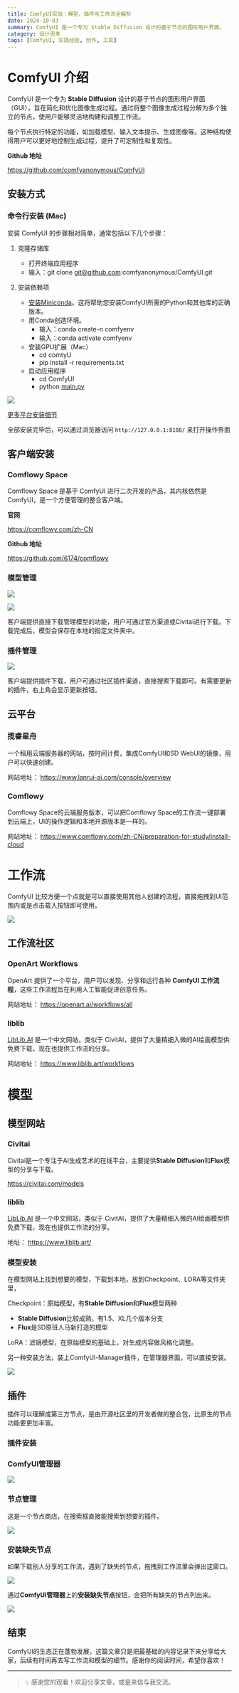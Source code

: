 ```yaml
---
title: ComfyUI实战：模型、插件与工作流全解析
date: 2024-10-03
summary: ComfyUI 是一个专为 Stable Diffusion 设计的基于节点的图形用户界面。
category: 设计思考
tags: [ComfyUI, 实践经验, 创作, 工具]
---
```


# ComfyUI 介绍

ComfyUI 是一个专为 **Stable Diffusion** 设计的基于节点的图形用户界面（GUI），旨在简化和优化图像生成过程。通过将整个图像生成过程分解为多个独立的节点，使用户能够灵活地构建和调整工作流。

每个节点执行特定的功能，如加载模型、输入文本提示、生成图像等。这种结构使得用户可以更好地控制生成过程，提升了可定制性和复现性。

**Github 地址**

https://github.com/comfyanonymous/ComfyUI

## 安装方式

### 命令行安装 (Mac)

安装 ComfyUI 的步骤相对简单，通常包括以下几个步骤：

1. 克隆存储库
    - 打开终端应用程序
    - 输入：git clone [git@github.com](mailto:git@github.com):comfyanonymous/ComfyUI.git

1. 安装依赖项
    - [安装Miniconda](https://docs.anaconda.com/free/miniconda/index.html#latest-miniconda-installer-links)。这将帮助您安装ComfyUI所需的Python和其他库的正确版本。
    - 用Conda创造环境。
        - 输入：conda create-n comfyenv
        - 输入：conda activate comfyenv
    - 安装GPU扩展（Mac）
        - cd comtyU
        - pip install -r requirements.txt
    - 启动应用程序
        - cd ComfyUI
        - python [main.py](http://main.py/)

![](https://blog-1259751088.cos.ap-shanghai.myqcloud.com/uPic/CleanShot%202024-10-03%20at%2015.56.10@2x.png)

[更多平台安装细节](https://docs.comfy.org/get_started/manual_install)

全部安装完毕后，可以通过浏览器访问 `http://127.0.0.1:8188/` 来打开操作界面

## 客户端安装

### Comflowy Space

Comflowy Space 是基于 ComfyUI 进行二次开发的产品，其内核依然是 ComfyUI，是一个方便管理的整合客户端。

**官网**

https://comflowy.com/zh-CN

**Github 地址**

https://github.com/6174/comflowy

### 模型管理

![](https://blog-1259751088.cos.ap-shanghai.myqcloud.com/uPic/CleanShot%202024-09-12%20at%2009.09.43.png)

![](https://blog-1259751088.cos.ap-shanghai.myqcloud.com/uPic/CleanShot%202024-09-12%20at%2009.19.30.png)

客户端提供直接下载管理模型的功能，用户可通过官方渠道或Civitai进行下载。下载完成后，模型会保存在本地的指定文件夹中。

### 插件管理

![](https://blog-1259751088.cos.ap-shanghai.myqcloud.com/uPic/CleanShot%202024-09-12%20at%2009.30.00.png)

客户端提供插件下载，用户可通过社区插件渠道，直接搜索下载即可。有需要更新的插件，右上角会显示更新按钮。

## 云平台

### 揽睿星舟

一个租用云端服务器的网站，按时间计费，集成ComfyUI和SD WebUl的镜像，用户可以快速创建。

网站地址：
https://www.lanrui-ai.com/console/overview

### Comflowy

Comflowy Space的云端服务版本，可以把Comflowy Space的工作流一键部署到云端上，UI的操作逻辑和本地开源版本是一样的。

网站地址：
https://www.comflowy.com/zh-CN/preparation-for-study/install-cloud

# 工作流

ComfyUI 比较方便一个点就是可以直接使用其他人创建的流程，直接拖拽到UI范围内或是点击载入按钮即可使用。

![](https://blog-1259751088.cos.ap-shanghai.myqcloud.com/uPic/CleanShot%202024-10-03%20at%2015.54.48@2x.png)

## 工作流社区

### OpenArt Workflows

OpenArt 提供了一个平台，用户可以发现、分享和运行各种 **ComfyUI 工作流程**，这些工作流程旨在利用人工智能促进创意任务。

网站地址：
https://openart.ai/workflows/all

### liblib

[LibLib.AI](http://liblib.ai/) 是一个中文网站，类似于 CivitAI，提供了大量精细入微的AI绘画模型供免费下载，现在也提供工作流的分享。

网站地址：
https://www.liblib.art/workflows

# 模型

## 模型网站

### Civitai

Civitai是一个专注于AI生成艺术的在线平台，主要提供**Stable Diffusion**和**Flux**模型的分享与下载。

https://civitai.com/models

### liblib

[LibLib.AI](http://liblib.ai/) 是一个中文网站，类似于 CivitAI，提供了大量精细入微的AI绘画模型供免费下载，现在也提供工作流的分享。

地址：
https://www.liblib.art/

### 模型安装

在模型网站上找到想要的模型，下载到本地，放到Checkpoint、LORA等文件夹里，

Checkpoint：原始模型，有**Stable Diffusion**和**Flux**模型两种

- **Stable Diffusion**比较成熟，有1.5、XL几个版本分支
- **Flux**是SD原班人马新打造的模型

LoRA：滤镜模型，在原始模型的基础上，对生成内容做风格化调整。

另一种安装方法，装上ComfyUl-Manager插件，在管理器界面，可以直接安装。

![](https://blog-1259751088.cos.ap-shanghai.myqcloud.com/uPic/CleanShot%202024-09-27%20at%2017.08.27@2x.png)

## 插件

插件可以理解成第三方节点，是由开源社区里的开发者做的整合包，比原生的节点功能要更加丰富。

### 插件安装

### ComfyUI管理器

![](https://blog-1259751088.cos.ap-shanghai.myqcloud.com/uPic/CleanShot%202024-10-03%20at%2016.12.15@2x.png)

### 节点管理

这是一个节点商店，在搜索框直接能搜索到想要的插件。

![](https://blog-1259751088.cos.ap-shanghai.myqcloud.com/uPic/CleanShot%202024-10-03%20at%2016.14.44@2x.png)

### 安装缺失节点

如果下载别人分享的工作流，遇到了缺失的节点，拖拽到工作流里会弹出这窗口。

![](https://blog-1259751088.cos.ap-shanghai.myqcloud.com/uPic/CleanShot%202024-10-03%20at%2016.19.01@2x.png)

通过**ComfyUI管理器**上的**安装缺失节点**按钮，会把所有缺失的节点列出来。

![](https://blog-1259751088.cos.ap-shanghai.myqcloud.com/uPic/CleanShot%202024-10-03%20at%2016.19.45@2x.png)

## 结束

ComfyUI的生态正在蓬勃发展，这篇文章只是把最基础的内容记录下来分享给大家，后续有时间再去写工作流和模型的细节。感谢你的阅读时间，希望你喜欢！

---

> 💡 感谢您的观看！欢迎分享文章，或是来信与我交流。